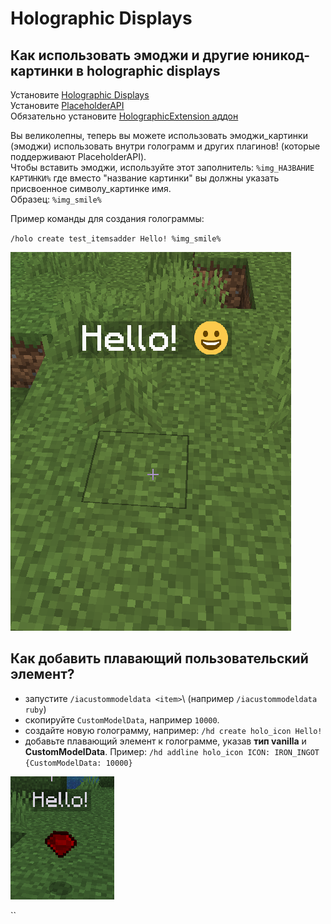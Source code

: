 # Holographic Displays

## Как использовать эмоджи и другие юникод-картинки в holographic displays

Установите [Holographic Displays](https://dev.bukkit.org/projects/holographic-displays)  
Установите [PlaceholderAPI](https://www.spigotmc.org/resources/placeholderapi.6245/)  
Обязательно установите [HolographicExtension аддон](https://www.spigotmc.org/resources/holographicextension.18461/)

Вы великолепны, теперь вы можете использовать эмоджи\_картинки \(эмоджи\) использовать внутри голограмм и других плагинов! \(которые поддерживают PlaceholderAPI\).  
Чтобы вставить эмоджи, используйте этот заполнитель: `%img_НАЗВАНИЕ КАРТИНКИ%` где вместо "название картинки" вы должны указать присвоенное символу\_картинке имя.  
Образец: `%img_smile%`

Пример команды для создания голограммы:

`/holo create test_itemsadder Hello! %img_smile%`

![](<../../.gitbook/assets/image (20).png>)

## Как добавить плавающий пользовательский элемент?

* запустите `/iacustommodeldata <item>`\ (например `/iacustommodeldata ruby`\)
* скопируйте `CustomModelData`, например `10000`.
* создайте новую голограмму, например: `/hd create holo_icon Hello!`
* добавьте плавающий элемент к голограмме, указав **тип vanilla** и **CustomModelData**. Пример: `/hd addline holo_icon ICON: IRON_INGOT {CustomModelData: 10000}`

![](<../../.gitbook/assets/immagine (123).png>)



``
